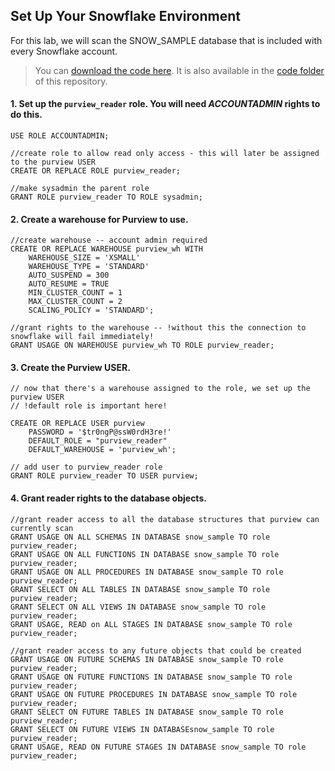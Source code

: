 
## Set Up Your Snowflake Environment

For this lab, we will scan the SNOW_SAMPLE database that is included with every Snowflake account.

>You can [download the code here](https://github.com/christinaleo-snowflake/snowflake_purview/files/7650406/set_up_purview_access.txt).
>It is also available in the [code folder](../code/set_up_purview_access.sql) of this repository.

#### 1. Set up the `purview_reader` role. You will need _ACCOUNTADMIN_ rights to do this.
```
USE ROLE ACCOUNTADMIN;

//create role to allow read only access - this will later be assigned to the purview USER
CREATE OR REPLACE ROLE purview_reader;

//make sysadmin the parent role
GRANT ROLE purview_reader TO ROLE sysadmin;
```

#### 2. Create a warehouse for Purview to use.
```
//create warehouse -- account admin required
CREATE OR REPLACE WAREHOUSE purview_wh WITH 
    WAREHOUSE_SIZE = 'XSMALL' 
    WAREHOUSE_TYPE = 'STANDARD' 
    AUTO_SUSPEND = 300 
    AUTO_RESUME = TRUE 
    MIN_CLUSTER_COUNT = 1 
    MAX_CLUSTER_COUNT = 2 
    SCALING_POLICY = 'STANDARD';

//grant rights to the warehouse -- !without this the connection to snowflake will fail immediately!
GRANT USAGE ON WAREHOUSE purview_wh TO ROLE purview_reader;
```
#### 3. Create the Purview USER.
```
// now that there's a warehouse assigned to the role, we set up the purview USER
// !default role is important here!

CREATE OR REPLACE USER purview 
    PASSWORD = '$tr0ngP@ssW0rdH3re!' 
    DEFAULT_ROLE = "purview_reader" 
    DEFAULT_WAREHOUSE = 'purview_wh'; 
    
// add user to purview_reader role
GRANT ROLE purview_reader TO USER purview;
```

#### 4. Grant reader rights to the database objects.
```
//grant reader access to all the database structures that purview can currently scan
GRANT USAGE ON ALL SCHEMAS IN DATABASE snow_sample TO role purview_reader;
GRANT USAGE ON ALL FUNCTIONS IN DATABASE snow_sample TO role purview_reader;
GRANT USAGE ON ALL PROCEDURES IN DATABASE snow_sample TO role purview_reader;
GRANT SELECT ON ALL TABLES IN DATABASE snow_sample TO role purview_reader;
GRANT SELECT ON ALL VIEWS IN DATABASE snow_sample TO role purview_reader;
GRANT USAGE, READ on ALL STAGES IN DATABASE snow_sample TO role purview_reader;

//grant reader access to any future objects that could be created
GRANT USAGE ON FUTURE SCHEMAS IN DATABASE snow_sample TO role purview_reader;
GRANT USAGE ON FUTURE FUNCTIONS IN DATABASE snow_sample TO role purview_reader;
GRANT USAGE ON FUTURE PROCEDURES IN DATABASE snow_sample TO role purview_reader;
GRANT SELECT ON FUTURE TABLES IN DATABASE snow_sample TO role purview_reader;
GRANT SELECT ON FUTURE VIEWS IN DATABASEsnow_sample TO role purview_reader;
GRANT USAGE, READ ON FUTURE STAGES IN DATABASE snow_sample TO role purview_reader;
```

